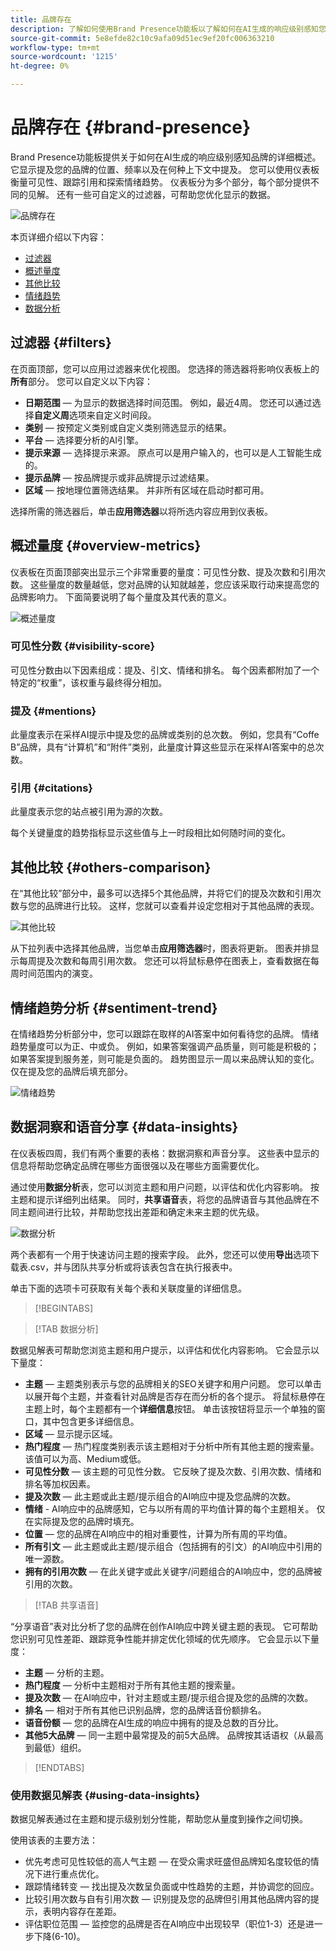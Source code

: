 ```yaml
---
title: 品牌存在
description: 了解如何使用Brand Presence功能板以了解如何在AI生成的响应级别感知您的品牌。
source-git-commit: 5e8efde82c10c9afa09d51ec9ef20fc006363210
workflow-type: tm+mt
source-wordcount: '1215'
ht-degree: 0%

---
```



# 品牌存在 {#brand-presence}

Brand Presence功能板提供关于如何在AI生成的响应级别感知品牌的详细概述。 它显示提及您的品牌的位置、频率以及在何种上下文中提及。 您可以使用仪表板衡量可见性、跟踪引用和探索情绪趋势。 仪表板分为多个部分，每个部分提供不同的见解。 还有一些可自定义的过滤器，可帮助您优化显示的数据。

![品牌存在](/help/dashboards/assets/brand-main1.png)

本页详细介绍以下内容：

* [过滤器](#filters)
* [概述量度](##key-metrics)
* [其他比较](##others-comparison)
* [情绪趋势](#sentiment-trend)
* [数据分析](#data-insights)

## 过滤器 {#filters}

在页面顶部，您可以应用过滤器来优化视图。 您选择的筛选器将影响仪表板上的&#x200B;**所有**&#x200B;部分。 您可以自定义以下内容：

* **日期范围** — 为显示的数据选择时间范围。 例如，最近4周。 您还可以通过选择&#x200B;**自定义周**&#x200B;选项来自定义时间段。
* **类别** — 按预定义类别或自定义类别筛选显示的结果。
* **平台** — 选择要分析的AI引擎。
* **提示来源** — 选择提示来源。 原点可以是用户输入的，也可以是人工智能生成的。
* **提示品牌** — 按品牌提示或非品牌提示过滤结果。
* **区域** — 按地理位置筛选结果。 并非所有区域在启动时都可用。

选择所需的筛选器后，单击&#x200B;**应用筛选器**&#x200B;以将所选内容应用到仪表板。

## 概述量度 {#overview-metrics}

仪表板在页面顶部突出显示三个非常重要的量度：可见性分数、提及次数和引用次数。 这些量度的数量越低，您对品牌的认知就越差，您应该采取行动来提高您的品牌影响力。 下面简要说明了每个量度及其代表的意义。

![概述量度](/help/dashboards/assets/overview-metrics.png)

### 可见性分数 {#visibility-score}

可见性分数由以下因素组成：提及、引文、情绪和排名。 每个因素都附加了一个特定的“权重”，该权重与最终得分相加。

### 提及 {#mentions}

此量度表示在采样AI提示中提及您的品牌或类别的总次数。 例如，您具有“Coffe B”品牌，具有“计算机”和“附件”类别，此量度计算这些显示在采样AI答案中的总次数。

### 引用 {#citations}

此量度表示您的站点被引用为源的次数。

每个关键量度的趋势指标显示这些值与上一时段相比如何随时间的变化。

## 其他比较 {#others-comparison}

在“其他比较”部分中，最多可以选择5个其他品牌，并将它们的提及次数和引用次数与您的品牌进行比较。 这样，您就可以查看并设定您相对于其他品牌的表现。

![其他比较](/help/dashboards/assets/competitor-comparison1.png)

从下拉列表中选择其他品牌，当您单击&#x200B;**应用筛选器**&#x200B;时，图表将更新。 图表并排显示每周提及次数和每周引用次数。 您还可以将鼠标悬停在图表上，查看数据在每周时间范围内的演变。

## 情绪趋势分析 {#sentiment-trend}

在情绪趋势分析部分中，您可以跟踪在取样的AI答案中如何看待您的品牌。 情绪趋势量度可以为正、中或负。 例如，如果答案强调产品质量，则可能是积极的；如果答案提到服务差，则可能是负面的。 趋势图显示一周以来品牌认知的变化。 仅在提及您的品牌后填充部分。

![情绪趋势](/help/dashboards/assets/sentiment-trend.png)

## 数据洞察和语音分享 {#data-insights}

在仪表板四周，我们有两个重要的表格：数据洞察和声音分享。 这些表中显示的信息将帮助您确定品牌在哪些方面很强以及在哪些方面需要优化。

通过使用&#x200B;**数据分析**&#x200B;表，您可以浏览主题和用户问题，以评估和优化内容影响。 按主题和提示详细列出结果。 同时，**共享语音**&#x200B;表，将您的品牌语音与其他品牌在不同主题间进行比较，并帮助您找出差距和确定未来主题的优先级。

![数据分析](/help/dashboards/assets/data-insights.png)

两个表都有一个用于快速访问主题的搜索字段。 此外，您还可以使用&#x200B;**导出**&#x200B;选项下载表.csv，并与团队共享分析或将该表包含在执行报表中。

单击下面的选项卡可获取有关每个表和关联度量的详细信息。

>[!BEGINTABS]

>[!TAB 数据分析]

数据见解表可帮助您浏览主题和用户提示，以评估和优化内容影响。 它会显示以下量度：

* **主题** — 主题类别表示与您的品牌相关的SEO关键字和用户问题。 您可以单击以展开每个主题，并查看针对品牌是否存在而分析的各个提示。 将鼠标悬停在主题上时，每个主题都有一个&#x200B;**详细信息**&#x200B;按钮。 单击该按钮将显示一个单独的窗口，其中包含更多详细信息。
* **区域** — 显示提示区域。
* **热门程度** — 热门程度类别表示该主题相对于分析中所有其他主题的搜索量。 该值可以为高、Medium或低。
* **可见性分数** — 该主题的可见性分数。 它反映了提及次数、引用次数、情绪和排名等加权因素。
* **提及次数** — 此主题或此主题/提示组合的AI响应中提及您品牌的次数。
* **情绪** - AI响应中的品牌感知，它与以所有周的平均值计算的每个主题相关。 仅在实际提及您的品牌时填充。
* **位置** — 您的品牌在AI响应中的相对重要性，计算为所有周的平均值。
* **所有引文** — 此主题或此主题/提示组合（包括拥有的引文）的AI响应中引用的唯一源数。
* **拥有的引用次数** — 在此关键字或此关键字/问题组合的AI响应中，您的品牌被引用的次数。

>[!TAB 共享语音]

“分享语音”表对比分析了您的品牌在创作AI响应中跨关键主题的表现。 它可帮助您识别可见性差距、跟踪竞争性能并排定优化领域的优先顺序。 它会显示以下量度：

* **主题** — 分析的主题。
* **热门程度** — 分析中主题相对于所有其他主题的搜索量。
* **提及次数** — 在AI响应中，针对主题或主题/提示组合提及您的品牌的次数。
* **排名** — 相对于所有其他已识别品牌，您的品牌话音份额排名。
* **语音份额** — 您的品牌在AI生成的响应中拥有的提及总数的百分比。
* **其他5大品牌** — 同一主题中最常提及的前5大品牌。 品牌按其话语权（从最高到最低）组织。

>[!ENDTABS]

### 使用数据见解表 {#using-data-insights}

数据见解表通过在主题和提示级别划分性能，帮助您从量度到操作之间切换。

使用该表的主要方法：

* 优先考虑可见性较低的高人气主题 — 在受众需求旺盛但品牌知名度较低的情况下进行重点优化。
* 跟踪情绪转变 — 找出提及次数呈负面或中性趋势的主题，并协调您的回应。
* 比较引用次数与自有引用次数 — 识别提及您的品牌但引用其他品牌内容的提示，表明内容存在差距。
* 评估职位范围 — 监控您的品牌是否在AI响应中出现较早（职位1-3）还是进一步下降(6-10)。
